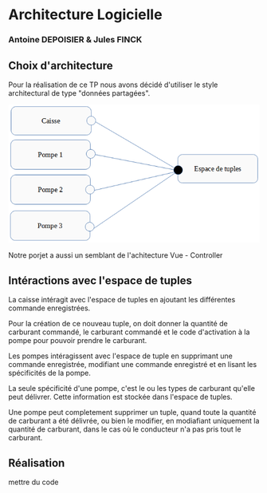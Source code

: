 # Architecture Logicielle
### Antoine DEPOISIER & Jules FINCK

## Choix d'architecture

Pour la réalisation de ce TP nous avons décidé d'utiliser le style architectural de type "données partagées".

<p align="center">
  <img src="images/archi.png" alt="drawing"/>
</p>

Notre porjet a aussi un semblant de l'achitecture Vue - Controller

## Intéractions avec l'espace de tuples

La caisse intéragit avec l'espace de tuples en ajoutant les différentes commande enregistrées.

Pour la création de ce nouveau tuple, on doit donner la quantité de carburant commandé, le carburant commandé et le code d'activation à la pompe pour pouvoir prendre le carburant.

Les pompes intéragissent avec l'espace de tuple en supprimant une commande enregistrée, modifiant une commande enregistré et en lisant les spécificités de la pompe.

La seule spécificité d'une pompe, c'est le ou les types de carburant qu'elle peut délivrer. Cette information est stockée dans l'espace de tuples.

Une pompe peut completement supprimer un tuple, quand toute la quantité de carburant a été délivrée, ou bien le modifier, en modiafiant uniquement la quantité de carburant, dans le cas où le conducteur n'a pas pris tout le carburant.

## Réalisation

mettre du code